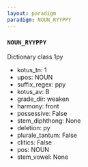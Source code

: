 ```yaml
---
layout: paradigm
paradigm: NOUN_RYYPPY
---
```

### ` NOUN_RYYPPY `

Dictionary class 1py
* kotus_tn: 1
* upos: NOUN
* suffix_regex: ppy
* kotus_av: B
* grade_dir: weaken
* harmony: front
* possessive: False
* stem_diphthong: None
* deletion: py
* plurale_tantum: False
* clitics: False
* pos: NOUN
* stem_vowel: None
